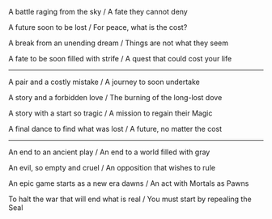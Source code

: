 A battle raging from the sky / A fate they cannot deny

A future soon to be lost / For peace, what is the cost?

A break from an unending dream / Things are not what they seem

A fate to be soon filled with strife / A quest that could cost your life

--------------------------------------------------------------------------------

A pair and a costly mistake / A journey to soon undertake

A story and a forbidden love / The burning of the long-lost dove

A story with a start so tragic / A mission to regain their Magic

A final dance to find what was lost / A future, no matter the cost

--------------------------------------------------------------------------------

An end to an ancient play / An end to a world filled with gray

An evil, so empty and cruel / An opposition that wishes to rule

An epic game starts as a new era dawns / An act with Mortals as Pawns

To halt the war that will end what is real / You must start by repealing the Seal
